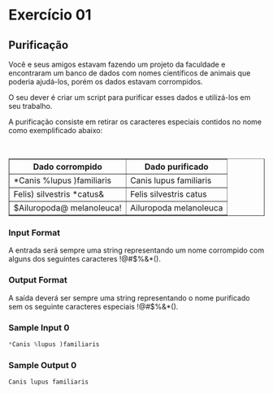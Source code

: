 # Exercício 01

## Purificação

Você e seus amigos estavam fazendo um projeto da faculdade e encontraram um banco de dados com nomes científicos de animais que poderia ajudá-los, porém os dados estavam corrompidos.

O seu dever é criar um script para purificar esses dados e utilizá-los em seu trabalho.

A purificação consiste em retirar os caracteres especiais contidos no nome como exemplificado abaixo:

<br>

  <div align="center">
  <table border=1>
            <tr>
                <th>Dado corrompido</th>
                <th>Dado purificado</th>
            </tr>
            <tr>
                <td>*Canis %lupus )familiaris</td>
                <td>Canis lupus familiaris</a></td>
            </tr>
            <tr>
                <td>Felis) silvestris *catus&</td>
                <td>Felis silvestris catus</td>
            </tr>
            <tr>
                <td>$Ailuropoda@ melanoleuca!</td>
                <td>Ailuropoda melanoleuca</td>
            </tr>
        </table>  		

<div align="Left">
  
### Input Format

A entrada será sempre uma string representando um nome corrompido com alguns dos seguintes caracteres !@#$%&*().

### Output Format

A saída deverá ser sempre uma string representando o nome purificado sem os seguinte caracteres especiais !@#$%&*().

### Sample Input 0

```javascript
*Canis %lupus )familiaris
```
### Sample Output 0

```javascript
Canis lupus familiaris
```
